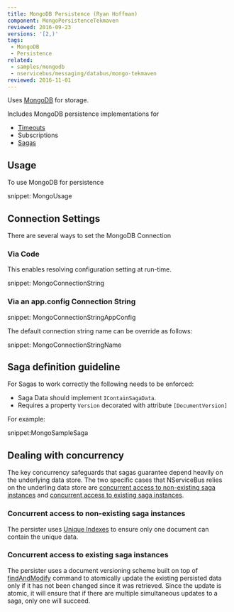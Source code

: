 ```yaml
---
title: MongoDB Persistence (Ryan Hoffman)
component: MongoPersistenceTekmaven
reviewed: 2016-09-23
versions: '[2,)'
tags:
 - MongoDB
 - Persistence
related:
 - samples/mongodb
 - nservicebus/messaging/databus/mongo-tekmaven
reviewed: 2016-11-01
---
```


Uses [MongoDB](https://www.mongodb.com/) for storage.

Includes MongoDB persistence implementations for

 * [Timeouts](/nservicebus/sagas/timeouts.md)
 * Subscriptions
 * [Sagas](/nservicebus/sagas/)


## Usage

To use MongoDB for persistence

snippet: MongoUsage


## Connection Settings

There are several ways to set the MongoDB Connection


### Via Code

This enables resolving configuration setting at run-time.

snippet: MongoConnectionString


### Via an app.config Connection String

snippet: MongoConnectionStringAppConfig

The default connection string name can be override as follows:

snippet: MongoConnectionStringName


## Saga definition guideline

For Sagas to work correctly the following needs to be enforced:

 * Saga Data should implement `IContainSagaData`.
 * Requires a property `Version` decorated with attribute `[DocumentVersion]`

For example:

snippet:MongoSampleSaga


## Dealing with concurrency

The key concurrency safeguards that sagas guarantee depend heavily on the underlying data store. The two specific cases that NServiceBus relies on the underling data store are [concurrent access to non-existing saga instances](/nservicebus/sagas/concurrency.md#concurrent-access-to-non-existing-saga-instances) and [concurrent access to existing saga instances](/nservicebus/sagas/concurrency.md#concurrent-access-to-existing-saga-instances).


### Concurrent access to non-existing saga instances

The persister uses [Unique Indexes](https://docs.mongodb.com/manual/core/index-unique/) to ensure only one document can contain the unique data.


### Concurrent access to existing saga instances

The persister uses a document versioning scheme built on top of [findAndModify](https://docs.mongodb.com/manual/reference/command/findAndModify/) command to atomically update the existing persisted data only if it has not been changed since it was retrieved. Since the update is atomic, it will ensure that if there are multiple simultaneous updates to a saga, only one will succeed.
